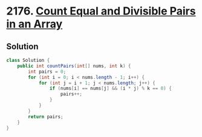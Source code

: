 # 2176. [Count Equal and Divisible Pairs in an Array](https://leetcode.com/problems/count-equal-and-divisible-pairs-in-an-array/description/?envType=daily-question&envId=2025-04-17)

## Solution

```java
class Solution {
    public int countPairs(int[] nums, int k) {
        int pairs = 0;
        for (int i = 0; i < nums.length - 1; i++) {
            for (int j = i + 1; j < nums.length; j++) {
                if (nums[i] == nums[j] && (i * j) % k == 0) {
                    pairs++;
                }
            }
        }
        return pairs;
    }
}
```
